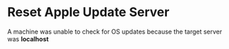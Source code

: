 # Reset Apple Update Server
A machine was unable to check for OS updates because the target server was **localhost**
